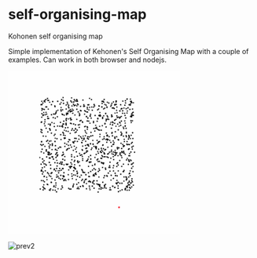 # self-organising-map
Kohonen self organising map

Simple implementation of Kehonen's Self Organising Map with a couple of examples. Can work in both browser and nodejs.

![prev1](https://github.com/sebjwallace/self-organising-map/blob/master/prev1.gif?raw=true)

![prev2](https://github.com/sebjwallace/self-organising-map/blob/master/prev2.gif?raw=true)
